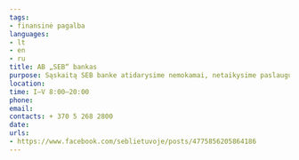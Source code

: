 ```yaml
---
tags:
- finansinė pagalba
languages:
- lt
- en
- ru
title: AB „SEB“ bankas
purpose: Sąskaitą SEB banke atidarysime nemokamai, netaikysime paslaugų plano „Sumanu“ mokesčio.Registruotis vizitui į SEB banko skyrių internetu arba telefonu.
location: 
time: I–V 8:00–20:00
phone: 
email: 
contacts: + 370 5 268 2800
date: 
urls:
- https://www.facebook.com/seblietuvoje/posts/4775856205864186
---
```

